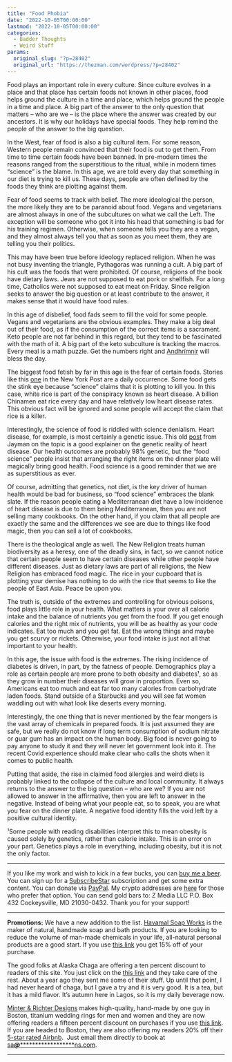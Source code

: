 ```yaml
---
title: "Food Phobia"
date: "2022-10-05T00:00:00"
lastmod: "2022-10-05T00:00:00"
categories:
  - Badder Thoughts
  - Weird Stuff
params:
  original_slug: "?p=28402"
  original_url: "https://thezman.com/wordpress/?p=28402"
---
```


Food plays an important role in every culture. Since culture evolves in
a place and that place has certain foods not known in other places, food
helps ground the culture in a time and place, which helps ground the
people in a time and place. A big part of the answer to the only
question that matters – who are we – is the place where the answer was
created by our ancestors. It is why our holidays have special foods.
They help remind the people of the answer to the big question.

In the West, fear of food is also a big cultural item. For some reason,
Western people remain convinced that their food is out to get them. From
time to time certain foods have been banned. In pre-modern times the
reasons ranged from the superstitious to the ritual, while in modern
times “science” is the blame. In this age, we are told every day that
something in our diet is trying to kill us. These days, people are often
defined by the foods they think are plotting against them.

Fear of food seems to track with belief. The more ideological the
person, the more likely they are to be paranoid about food. Vegans and
vegetarians are almost always in one of the subcultures on what we call
the Left. The exception will be someone who got it into his head that
something is bad for his training regimen. Otherwise, when someone tells
you they are a vegan, and they almost always tell you that as soon as
you meet them, they are telling you their politics.

This may have been true before ideology replaced religion. When he was
not busy inventing the triangle, Pythagoras was running a cult. A big
part of his cult was the foods that were prohibited. Of course,
religions of the book have dietary laws. Jews are not supposed to eat
pork or shellfish. For a long time, Catholics were not supposed to eat
meat on Friday. Since religion seeks to answer the big question or at
least contribute to the answer, it makes sense that it would have food
rules.

In this age of disbelief, food fads seem to fill the void for some
people. Vegans and vegetarians are the obvious examples. They make a big
deal out of their food, as if the consumption of the correct items is a
sacrament. Keto people are not far behind in this regard, but they tend
to be fascinated with the math of it. A big part of the keto subculture
is tracking the macros. Every meal is a math puzzle. Get the numbers
right and
<a href="https://en.wikipedia.org/wiki/Andhr%C3%ADmnir" rel="noopener"
target="_blank">Andhrímnir</a> will bless the day.

The biggest food fetish by far in this age is the fear of certain foods.
Stories like this <a
href="https://nypost.com/2022/10/03/white-rice-is-just-as-bad-for-your-heart-as-candy-study-suggests/"
rel="noopener" target="_blank">one</a> in the New York Post are a daily
occurrence. Some food gets the stink eye because “science” claims that
it is plotting to kill you. In this case, white rice is part of the
conspiracy known as heart disease. A billion Chinamen eat rice every day
and have relatively low heart disease rates. This obvious fact will be
ignored and some people will accept the claim that rice is a killer.

Interestingly, the science of food is riddled with science denialism.
Heart disease, for example, is most certainly a genetic issue. This old
<a
href="https://jaymans.wordpress.com/2013/08/18/even-george-w-bush-has-heart-disease/"
rel="noopener" target="_blank">post</a> from Jayman on the topic is a
good explainer on the genetic reality of heart disease. Our health
outcomes are probably 98% genetic, but the “food science” people insist
that arranging the right items on the dinner plate will magically bring
good health. Food science is a good reminder that we are as
superstitious as ever.

Of course, admitting that genetics, not diet, is the key driver of human
health would be bad for business, so “food science” embraces the blank
slate. If the reason people eating a Mediterranean diet have a low
incidence of heart disease is due to them being Mediterranean, then you
are not selling many cookbooks. On the other hand, if you claim that all
people are exactly the same and the differences we see are due to things
like food magic, then you can sell a lot of cookbooks.

There is the theological angle as well. The New Religion treats human
biodiversity as a heresy, one of the deadly sins, in fact, so we cannot
notice that certain people seem to have certain diseases while other
people have different diseases. Just as dietary laws are part of all
religions, the New Religion has embraced food magic. The rice in your
cupboard that is plotting your demise has nothing to do with the rice
that seems to like the people of East Asia. Peace be upon you.

The truth is, outside of the extremes and controlling for obvious
poisons, food plays little role in your health. What matters is your
over all calorie intake and the balance of nutrients you get from the
food. If you get enough calories and the right mix of nutrients, you
will be as healthy as your code indicates. Eat too much and you get fat.
Eat the wrong things and maybe you get scurvy or rickets. Otherwise,
your food intake is just not all that important to your health.

In this age, the issue with food is the extremes. The rising incidence
of diabetes is driven, in part, by the fatness of people. Demographics
play a role as certain people are more prone to both obesity and
diabetes¹, so as they grow in number their diseases will grow in
proportion. Even so, Americans eat too much and eat far too many
calories from carbohydrate laden foods. Stand outside of a Starbucks and
you will see fat women waddling out with what look like deserts every
morning.

Interestingly, the one thing that is never mentioned by the fear mongers
is the vast array of chemicals in prepared foods. It is just assumed
they are safe, but we really do not know if long term consumption of
sodium nitrate or guar gum has an impact on the human body. Big food is
never going to pay anyone to study it and they will never let government
look into it. The recent Covid experience should make clear who calls
the shots when it comes to public health.

Putting that aside, the rise in claimed food allergies and weird diets
is probably linked to the collapse of the culture and local community.
It always returns to the answer to the big question – who are we? If you
are not allowed to answer in the affirmative, then you are left to
answer in the negative. Instead of being what your people eat, so to
speak, you are what you fear on the dinner plate. A negative food
identity fills the void left by a positive cultural identity.

¹Some people with reading disabilities interpret this to mean obesity is
caused solely by genetics, rather than calorie intake. This is an error
on your part. Genetics plays a role in everything, including obesity,
but it is not the only factor.

------------------------------------------------------------------------

If you like my work and wish to kick in a few bucks, you can
<a href="https://www.buymeacoffee.com/mujolulu" rel="noopener"
target="_blank">buy me a beer</a>. You can sign up for a
<a href="https://www.subscribestar.com/the-z-blog" rel="noopener"
target="_blank">SubscribeStar</a> subscription and get some extra
content. You can donate via <a
href="https://www.paypal.com/donate/?cmd=_s-xclick&amp;hosted_button_id=UDAS2Q8JYA6CN&amp;source=url"
rel="noopener" target="_blank">PayPal</a>. My crypto addresses are
<a href="https://thezman.com/wordpress/?page_id=22713" rel="noopener"
target="_blank">here</a> for those who prefer that option. You can send
gold bars to: Z Media LLC P.O. Box 432 Cockeysville, MD 21030-0432.
Thank you for your support!

------------------------------------------------------------------------

**Promotions:** We have a new addition to the list.
<a href="https://havamalsoapworks.com/" rel="noopener"
target="_blank">Havamal Soap Works</a> is the maker of natural, handmade
soap and bath products. If you are looking to reduce the volume of
man-made chemicals in your life, all-natural personal products are a
good start. If you use
<a href="https://havamalsoapworks.com/discount/ZMAN" rel="noopener"
target="_blank">this link</a> you get 15% off of your purchase.

The good folks at Alaska Chaga are offering a ten percent discount to
readers of this site. You just click on the
<a href="https://alaskachaga.us/discount/ZMAN" rel="noopener noreferrer"
target="_blank">this link</a> and they take care of the rest. About a
year ago they sent me some of their stuff. Up until that point, I had
never heard of chaga, but I gave a try and it is very good. It is a tea,
but it has a mild flavor. It’s autumn here in Lagos, so it is my daily
beverage now.

<a href="https://www.minterandrichterdesigns.com/"
rel="noreferrer nofollow noopener" target="_blank">Minter &amp; Richter
Designs</a> makes high-quality, hand-made by one guy in Boston, titanium
wedding rings for men and women and they are now offering readers a
fifteen percent discount on purchases if you use
<a href="https://www.minterandrichterdesigns.com/discount/ZMAN"
rel="noreferrer nofollow noopener" target="_blank">this link</a>.
<span class="highlight"><span class="colour"><span class="font"><span class="size">If
you are headed to Boston, they are also offering my readers 20% off
their <a
href="https://www.airbnb.com/users/7988017/listings?user_id=7988017&amp;s=3"
rel="noopener noreferrer" target="_blank">5-star rated Airbnb</a>.  Just
email them directly to book at
<a href="mailto:sa***@*********************ns.com"
data-original-string="Zvi8YznGTX2sssTT9rB33A==cb70XUSdW/XlICIDRJlF2E5INbs8Pw1V4EcxhTsykeKp6hbuqc0a2VE86fS5M+xjjAm"><span
class="apbct-email-encoder"
data-original-string="AnXcXHeSf/ZP6TfxMNnELw==cb7Cv/eqQTUU60Xq5YJkVB14F+kZD9FBX4QmZ1WQeI0Ih6zjCssQD1qyUav3RJE3Ro7"
title="This contact has been encoded by Anti-Spam by CleanTalk. Click to decode. To finish the decoding make sure that JavaScript is enabled in your browser.">sa<span
class="apbct-blur">***</span>@<span
class="apbct-blur">*********************</span>ns.com</span></a>.</span></span></span></span>

------------------------------------------------------------------------
